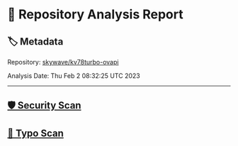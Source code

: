 # 🧪 Repository Analysis Report

## 🏷️ Metadata

Repository:
[skywave/kv78turbo-ovapi](https://github.com/skywave/kv78turbo-ovapi)

Analysis Date:
Thu Feb  2 08:32:25 UTC 2023

---

## [🛡️ Security Scan](./security)


## [🚫 Typo Scan](./typos)


